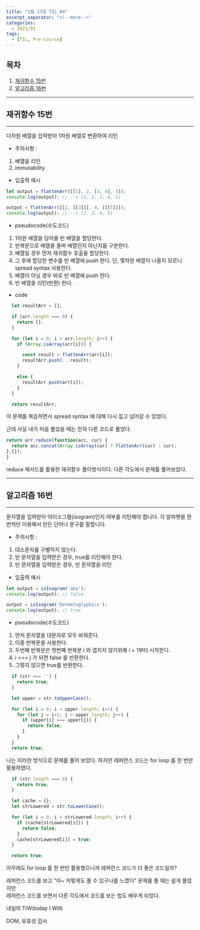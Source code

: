 ```yaml
---
title: "1월 13일 TIL #4"
excerpt_separator: "<!--more-->"
categories:
  - 2021/01
tags:
  - [TIL, Pre-Course]
---
```


## 목차

1. [재귀함수 15번](#재귀함수-15번)
2. [알고리즘 16번](#알고리즘-16번)

---
## 재귀함수 15번

------

다차원 배열을 입력받아 1차원 배열로 변환하여 리턴

* 주의사항 : 
1. 배열을 리턴
2. immutability


* 입출력 예시

```javascript
let output = flattenArr([[1], 2, [3, 4], 5]);
console.log(output); // --> [1, 2, 3, 4, 5]

output = flattenArr([[2, [[3]]], 4, [[[5]]]);
console.log(output); // --> [2, 3, 4, 5]
```

* pseudocode(수도코드)
1. 1차원 배열을 담아줄 빈 배열을 할당한다.
2. 반복문으로 배열을 돌며 배열인지 아닌지를 구분한다.
3. 배열일 경우 먼저 재귀함수 호출을 할당한다.
4. 그 후에 할당한 변수를 빈 배열에 push 한다. 단, 몇차원 배열이 나올지 모르니 spread syntax 사용한다.
5. 배열이 아닐 경우 바로 빈 배열에 push 한다.
6. 빈 배열을 리턴(반환) 한다.


* code 

```javascript
  let resultArr = [];

  if (arr.length === 0) {
    return [];
  }

  for (let i = 0; i < arr.length; i++) {
    if (Array.isArray(arr[i])) {

      const result = flattenArr(arr[i]);
      resultArr.push(...result);
    }

    else {
      resultArr.push(arr[i]);
    }
  }

  return resultArr;
```


이 문제를 복습하면서 spread syntax 에 대해 다시 짚고 넘어갈 수 있었다. 

근데 사실 내가 처음 풀었을 때는 전혀 다른 코드로 풀었다.

```javascript
return arr.reduce(function(acc, cur) {
  return acc.concat(Array.isArray(cur) ? flattenArr(cur) : cur);
},[]);
}
```

reduce 메서드를 활용한 재귀함수 풀이방식이다. 다른 각도에서 문제를 풀어보았다.



***

## 알고리즘 16번
------

문자열을 입력받아 아이소그램(isogram)인지 여부를 리턴해야 합니다. 각 알파벳을 한번씩만 이용해서 만든 단어나 문구를 말합니다.

* 주의사항 : 
1. 대소문자를 구별하지 않는다.
2. 빈 문자열을 입력받은 경우, true를 리턴해야 한다.
3. 빈 문자열을 입력받은 경우, 빈 문자열을 리턴

* 입출력 예시

```javascript
let output = isIsogram('aba');
console.log(output); // false

output = isIsogram('Dermatoglyphics');
console.log(output); // true
```

* pseudocode(수도코드)
1. 먼저 문자열을 대문자로 모두 바꿔준다.
2. 이중 반복문을 사용한다.
3. 두번째 반복문은 첫번째 반복문 i 와 겹치지 않기위해 i + 1부터 시작한다.
4. i === j 가 되면 false 를 반환한다.
5. 그렇지 않으면 true를 반환한다.
  

```javascript
  if (str === '') {
    return true;
  }

  let upper = str.toUpperCase();

  for (let i = 0; i < upper.length; i++) {
    for (let j = i+1; j < upper.length; j++) {
      if (upper[i] === upper[j]) {
        return false;
      }
    }
  }
  return true;
```

나는 이러한 방식으로 문제를 풀어 보았다. 하지만 레퍼런스 코드는 for loop 를 한 번만 활용하였다.

```javascript
  if (str.length === 0) {
    return true;
  }

  let cache = {};
  let strLowered = str.toLowerCase();

  for (let i = 0; i < strLowered.length; i++) {
    if (cache[strLowered[i]]) {
      return false;
    }
    cache[strLowered[i]] = true;
  }

  return true;
```

아무래도 for loop 를 한 번만 활용했으니까 레퍼런스 코드가 더 좋은 코드일까?

레퍼런스 코드를 보고 "아~ 저렇게도 풀 수 있구나를 느꼈다" 문제를 풀 때는 쉽게 풀었지만<br/>레퍼런스 코드를 보면서 다른 각도에서 코드를 보는 법도 배우게 되었다.


내일의 TIW(today I Will)

DOM, 유효성 검사
